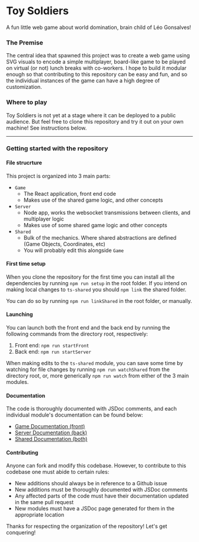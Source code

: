 # Toy Soldiers
A fun little web game about world domination, brain child of Léo Gonsalves!

### The Premise
The central idea that spawned this project was to create a web game using SVG visuals to 
encode a simple multiplayer, board-like game to be played on virtual (or not) lunch breaks
with co-workers. I hope to build it modular enough so that contributing to this repository
can be easy and fun, and so the individual instances of the game can have a high degree of
customization.

### Where to play
Toy Soldiers is not yet at a stage where it can be deployed to a public audience. But feel
free to clone this repository and try it out on your own machine! See instructions below.

----
### Getting started with the repository

#### File strucrture 
This project is organized into 3 main parts:
* `Game`
   * The React application, front end code 
   * Makes use of the shared game logic, and other concepts
* `Server`
   * Node app, works the websocket transmissions between clients, and multiplayer logic
   * Makes use of some shared game logic and other concepts
* `Shared`
   * Bulk of the mechanics. Where shared abstractions are defined (Game Objects, Coordinates, etc)
   * You will probably edit this alongside `Game`
   
#### First time setup
When you clone the repository for the first time you can install all the dependencies by running
`npm run setup` in the root folder. If you intend on making local changes to `ts-shared` you should 
`npm link` the shared folder.

You can do so by running `npm run linkShared` in the root folder, or manually.
   
#### Launching
You can launch both the front end and the back end by running the following commands from
the directory root, respectively:

1. Front end: `npm run startFront`
1. Back end: `npm run startServer`

When making edits to the `ts-shared` module, you can save some time by watching for file changes
by running `npm run watchShared` from the directory root, or, more generically `npm run watch` from
either of the 3 main modules.

#### Documentation
The code is thoroughly documented with JSDoc comments, and each individual module's documentation
can be found below:
* [Game Documentation (front)](ts-game/docs/index.md)
* [Server Documentation (back)](ts-server/docs/index.md)
* [Shared Documentation (both)](ts-shared/docs/index.md)

#### Contributing
Anyone can fork and modify this codebase. However, to contribute to this codebase
one must abide to certain rules:

* New additions should always be in reference to a Github issue
* New additions must be thoroughly documented with JSDoc comments
* Any affected parts of the code must have their documentation updated in the same pull request
* New modules must have a JSDoc page generated for them in the appropriate location

Thanks for respecting the organization of the repository! Let's get conquering!